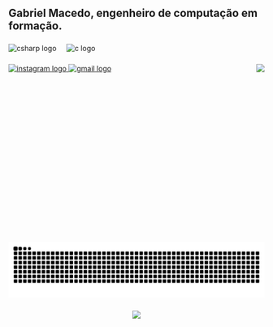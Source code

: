 <h2 align="left">Gabriel Macedo, engenheiro de computação em formação.</h2>

###

<div align="left">
  <img src="https://cdn.jsdelivr.net/gh/devicons/devicon/icons/csharp/csharp-original.svg" height="30" alt="csharp logo"  />
  <img width="12" />
  <img src="https://cdn.jsdelivr.net/gh/devicons/devicon/icons/c/c-original.svg" height="30" alt="c logo"  />
</div>

###

<img align="right" height="350" src="https://media1.giphy.com/media/v1.Y2lkPTc5MGI3NjExZHZxYWpwOXZldG9iaDRybHJ0YXpydmJhazZvNDZ6Z2MzMTBvZTd2YSZlcD12MV9pbnRlcm5hbF9naWZfYnlfaWQmY3Q9Zw/LSKHkpRJySs5W81D7B/giphy.gif"  />

###

<div align="left">
  <a href="https://www.instagram.com/gabrielmacedo.mag" target="_blank">
    <img src="https://img.shields.io/static/v1?message=Instagram&logo=instagram&label=&color=E4405F&logoColor=white&labelColor=&style=for-the-badge" height="35" alt="instagram logo"  />
  </a>
  <a href="https://gmail.com" target="_blank">
    <img src="https://img.shields.io/static/v1?message=Gmail&logo=gmail&label=&color=D14836&logoColor=white&labelColor=&style=for-the-badge" height="35" alt="gmail logo"  />
  </a>
</div>

###

<br clear="both">

<img src="https://raw.githubusercontent.com/G-Macedo/G-Macedo/output/snake.svg" alt="Snake animation" />

###

<div align="center">
  <img src="https://profile-counter.glitch.me/G-Macedo/count.svg?"  />
</div>

###

